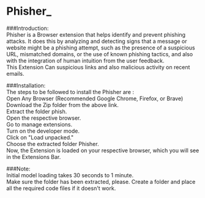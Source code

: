 # Phisher_
###Introduction:<br />
Phisher is a Browser extension that helps identify and prevent phishing attacks. It does this by analyzing and detecting signs that a message or website might be a phishing attempt, such as the presence of a suspicious URL, mismatched domains, or the use of known phishing tactics, and also with the integration of human intuition from the user feedback.<br />
This Extension Can suspicious links and also malicious activity on recent emails.<br />

###Installation:<br />
The steps to be followed to install the Phisher are : <br />
Open Any Browser (Recommended Google Chrome, Firefox, or Brave)<br />
Download the Zip folder from the above link.<br />
Extract the folder phish.<br />
Open the respective browser.<br />
Go to manage extensions.<br />
Turn on the developer mode.<br />
Click on "Load unpacked."<br />
Choose the extracted folder Phisher.<br />
Now, the Extension is loaded on your respective browser, which you will see in the Extensions Bar.<br />

###Note:<br />
Initial model loading takes 30 seconds to 1 minute.<br />
Make sure the folder has been extracted, please. Create a folder and place all the required code files if it doesn't work.<br />
